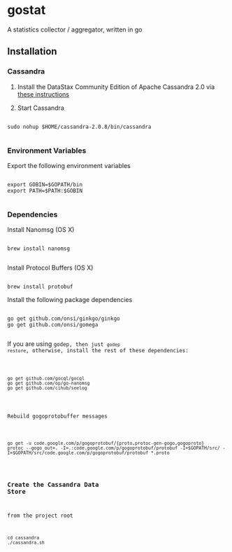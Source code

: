 gostat
======

A statistics collector / aggregator, written in go

## Installation ##

### Cassandra ###

1. Install the DataStax Community Edition of Apache Cassandra 2.0 via [these instructions](http://www.datastax.com/documentation/cassandra/2.0/cassandra/install/installTarball_t.html)

2. Start Cassandra

<pre><code>
sudo nohup $HOME/cassandra-2.0.8/bin/cassandra

</code></pre>

### Environment Variables ###

Export the following environment variables

<pre><code>
export GOBIN=$GOPATH/bin
export PATH=$PATH:$GOBIN

</code></pre>

### Dependencies ###

Install Nanomsg (OS X)

<pre><code>
brew install nanomsg

</code></pre>

Install Protocol Buffers (OS X)

<pre><code>
brew install protobuf
</code></pre>


Install the following package dependencies

<pre><code>
go get github.com/onsi/ginkgo/ginkgo
go get github.com/onsi/gomega

</code></pre>

If you are using <code>godep</godep>, then just <code>godep restore</code>, otherwise, install the rest of these dependencies:

<pre><code>
go get github.com/gocql/gocql
go get github.com/op/go-nanomsg
go get github.com/cihub/seelog
</code></pre>

Rebuild gogoprotobuffer messages

<pre><code>
go get -u code.google.com/p/gogoprotobuf/{proto,protoc-gen-gogo,gogoproto}
protoc --gogo_out=. -I=.:code.google.com/p/gogoprotobuf/protobuf -I=$GOPATH/src/ -I=$GOPATH/src/code.google.com/p/gogoprotobuf/protobuf *.proto
</code></pre>

### Create the Cassandra Data Store ###

from the project root
```
cd cassandra
./cassandra.sh
```

